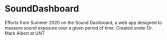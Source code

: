 # SoundDashboard
Efforts from Summer 2020 on the Sound Dashboard, a web app designed to measure sound exposure over a given period of time. Created under Dr. Mark Albert at UNT
